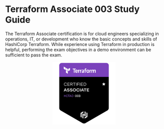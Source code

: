 # Terraform Associate 003 Study Guide

The Terraform Associate certification is for cloud engineers specializing in operations, IT, or development who know the basic concepts and skills of HashiCorp Terraform. While experience using Terraform in production is helpful, performing the exam objectives in a demo environment can be sufficient to pass the exam.

 <center> <img src="./images/image.png" alt="[Terraform Associate 003" width="200" height="200" ></center> 
